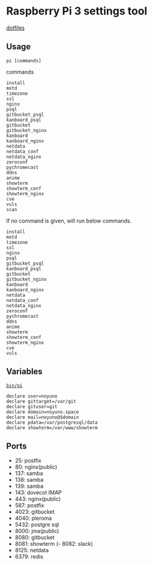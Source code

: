 # Raspberry Pi 3 settings tool

[dotfiles](https://github.com/noyuno/dotfiles/blob/master/readme.md)

## Usage

    pi [commands]

commands

    install
    motd
    timezone
    ssl
    nginx
    psql
    gitbucket_psql
    kanboard_psql
    gitbucket
    gitbucket_nginx
    kanboard
    kanboard_nginx
    netdata
    netdata_conf
    netdata_nginx
    zeroconf
    pychromecast
    ddns
    anime
    showterm
    showterm_conf
    showterm_nginx
    cve
    vuls
    scan

If no command is given, will run below commands.

    install
    motd
    timezone
    ssl
    nginx
    psql
    gitbucket_psql
    kanboard_psql
    gitbucket
    gitbucket_nginx
    kanboard
    kanboard_nginx
    netdata
    netdata_conf
    netdata_nginx
    zeroconf
    pychromecast
    ddns
    anime
    showterm
    showterm_conf
    showterm_nginx
    cve
    vuls

## Variables

[`bin/pi`](https://github.com/noyuno/dotfiles/blob/master/bin/pi)

    declare user=noyuno
    declare gittarget=/var/git
    declare gituser=git
    declare domain=noyuno.space
    declare mail=noyuno@$domain
    declare pdata=/var/postgresql/data
    declare showterm=/var/www/showterm

## Ports

- 25: postfix
- 80: nginx(public)
- 137: samba
- 138: samba
- 139: samba
- 143: dovecot IMAP
- 443: nginx(public)
- 587: postfix
- 4023: gitbucket
- 4040: pleroma
- 5432: postgre sql
- 8000: jma(public)
- 8080: gitbucket
- 8081: showterm
(- 8082: slack)
- 8125: netdata
- 6379: redis

